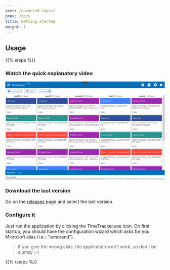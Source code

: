 ```yaml
---
next: /advanced-topics
prev: /docs
title: Getting started
weight: 1
---
```


## Usage

{{% steps %}}

### Watch the quick explanatory video

[![Watch the video](../media/main-ui.png)](https://youtu.be/vt5fpE0bzSY)

### Download the last version

Go on the [releases](https://github.com/lgmorand/TimeTrackerProject/releases) page and select the last version.

### Configure it

Just run the application by clicking the TimeTracker.exe icon. On first startup, you should have the configuration wizard which asks for you Microsoft alias (i.e.: "lomorand").

> If you give the wrong alias, the application won't work, so don't be clumsy ;-)

{{% /steps %}}
